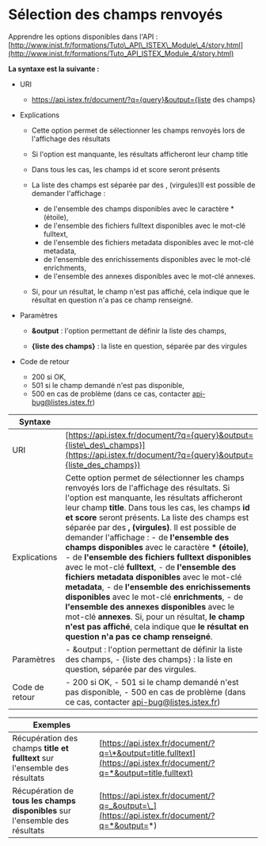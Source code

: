 # Sélection des champs renvoyés

Apprendre les options disponibles dans l'API : [http://www.inist.fr/formations/Tuto\_API\_ISTEX\_Module\_4/story.html](http://www.inist.fr/formations/Tuto_API_ISTEX_Module_4/story.html)


**La syntaxe est la suivante :**	

- URI	
  - https://api.istex.fr/document/?q={query}&output={liste des champs}

- Explications	

  - Cette option permet de sélectionner les champs renvoyés lors de l'affichage des résultats 

  - Si l'option est manquante, les résultats afficheront leur champ title

  - Dans tous les cas, les champs id et score seront présents

  - La liste des champs est séparée par des , (virgules)Il est possible de demander l'affichage : 

    - de l'ensemble des champs disponibles avec le caractère * (étoile), 
    - de l'ensemble des fichiers fulltext disponibles avec le mot-clé fulltext, 
    - de l'ensemble des fichiers metadata disponibles avec le mot-clé metadata, 
    - de l'ensemble des enrichissements disponibles avec le mot-clé enrichments, 
    - de l'ensemble des annexes disponibles avec le mot-clé annexes. 

  - Si, pour un résultat, le champ n'est pas affiché, cela indique que le résultat en question n'a pas ce champ renseigné.
 
- Paramètres	

  - **&output** : l'option permettant de définir la liste des champs,

  - **{liste des champs}** : la liste en question, séparée par des virgules
    
- Code de retour

  - 200 si OK, 
  - 501 si le champ demandé n'est pas disponible, 
  - 500 en cas de problème (dans ce cas, contacter api-bug@listes.istex.fr)


| Syntaxe |  |
| --- | --- |
| URI | [https://api.istex.fr/document/?q={query}&output={liste\_des\_champs}](https://api.istex.fr/document/?q={query}&output={liste_des_champs}) |
| Explications | Cette option permet de sélectionner les champs renvoyés lors de l'affichage des résultats.  Si l'option est manquante, les résultats afficheront leur champ **title**. Dans tous les cas, les champs **id et score** seront présents.  La liste des champs est séparée par des **, \(virgules\)**.  Il est possible de demander l'affichage :   - de **l'ensemble des champs disponibles** avec le caractère **\* \(étoile\)**,   - de **l'ensemble des fichiers fulltext disponibles** avec le mot-clé **fulltext**,   - de **l'ensemble des fichiers metadata disponibles** avec le mot-clé **metadata**,   - de **l'ensemble des enrichissements disponibles** avec le mot-clé **enrichments**,   - de **l'ensemble des annexes disponibles** avec le mot-clé **annexes**.   Si, pour un résultat, **le champ n'est pas affiché**, cela indique que **le résultat en question n'a pas ce champ renseigné**. |
| Paramètres | - &output : l'option permettant de définir la liste des champs, - {liste des champs} : la liste en question, séparée par des virgules. |
| Code de retour | - 200 si OK,  - 501 si le champ demandé n'est pas disponible,   - 500 en cas de problème \(dans ce cas, contacter [api-bug@listes.istex.fr](mailto:api-bug@listes.istex.fr)\) |

| Exemples |  |
| --- | --- |
| Récupération des champs **title et fulltext** sur l'ensemble des résultats | [https://api.istex.fr/document/?q=\*&output=title,fulltext](https://api.istex.fr/document/?q=*&output=title,fulltext) |
| Récupération de **tous les champs disponibles** sur l'ensemble des résultats | [https://api.istex.fr/document/?q=_&output=\_](https://api.istex.fr/document/?q=*&output=*) |

